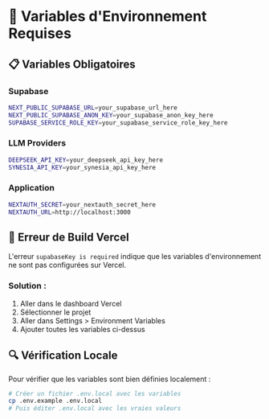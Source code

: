 # 🔧 Variables d'Environnement Requises

## 📋 Variables Obligatoires

### Supabase
```bash
NEXT_PUBLIC_SUPABASE_URL=your_supabase_url_here
NEXT_PUBLIC_SUPABASE_ANON_KEY=your_supabase_anon_key_here
SUPABASE_SERVICE_ROLE_KEY=your_supabase_service_role_key_here
```

### LLM Providers
```bash
DEEPSEEK_API_KEY=your_deepseek_api_key_here
SYNESIA_API_KEY=your_synesia_api_key_here
```

### Application
```bash
NEXTAUTH_SECRET=your_nextauth_secret_here
NEXTAUTH_URL=http://localhost:3000
```

## 🚨 Erreur de Build Vercel

L'erreur `supabaseKey is required` indique que les variables d'environnement ne sont pas configurées sur Vercel.

### Solution :
1. Aller dans le dashboard Vercel
2. Sélectionner le projet
3. Aller dans Settings > Environment Variables
4. Ajouter toutes les variables ci-dessus

## 🔍 Vérification Locale

Pour vérifier que les variables sont bien définies localement :

```bash
# Créer un fichier .env.local avec les variables
cp .env.example .env.local
# Puis éditer .env.local avec les vraies valeurs
``` 